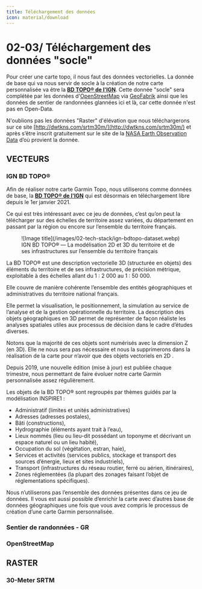 ```yaml
---
title: Téléchargement des données
icon: material/download
---
```


# **02-03/ Téléchargement des données "socle"**

Pour créer une carte topo, il nous faut des données vectorielles. La donnée de base qui va nous servir de socle à la création de notre carte personnalisée va être la [**BD TOPO® de l'IGN**](https://geoservices.ign.fr/bdtopo). Cette donnée "socle" sera complétée par les données d'[OpenStreetMap](https://www.openstreetmap.org/) via [GeoFabrik](http://www.geofabrik.de/) ainsi que les données de sentier de randonnées glannées ici et là, car cette donnée n'est pas en Open-Data.

N'oublions pas les données "Raster" d'élévation que nous téléchargerons sur ce site [http://dwtkns.com/srtm30m/](http://dwtkns.com/srtm30m/) et après s’être inscrit gratuitement sur le site de la [NASA Earth Observation Data](https://www.earthdata.nasa.gov/eosdis/science-system-description/eosdis-components/earthdata-login) d’où provient la donnée.


## VECTEURS
### **IGN BD TOPO®**

Afin de réaliser notre carte Garmin Topo, nous utiliserons comme données de base, la [**BD TOPO® de l'IGN**](https://geoservices.ign.fr/bdtopo) qui est désormais en téléchargement libre depuis le 1er janvier 2021.

Ce qui est très intéressant avec ce jeu de données, c’est qu’on peut la télécharger sur des échelles de territoire assez variées, du département en passant par la région ou encore sur l’ensemble du territoire français.

<figure markdown>
  ![Image title](/images/02-tech-stack/ign-bdtopo-dataset.webp)
  <figcaption>IGN BD TOPO® — La modélisation 2D et 3D du territoire et de ses infrastructures sur l’ensemble du territoire français</figcaption>
</figure>

La BD TOPO® est une description vectorielle 3D (structurée en objets) des éléments du territoire et de ses infrastructures, de précision métrique, exploitable à des échelles allant du 1 : 2 000 au 1 : 50 000.

Elle couvre de manière cohérente l’ensemble des entités géographiques et administratives du territoire national français.

Elle permet la visualisation, le positionnement, la simulation au service de l’analyse et de la gestion opérationnelle du territoire. La description des objets géographiques en 3D permet de représenter de façon réaliste les analyses spatiales utiles aux processus de décision dans le cadre d’études diverses.

Notons que la majorité de ces objets sont numérisés avec la dimension Z (en 3D). Elle ne nous sera pas nécessaire et nous la supprimerons dans la réalisation de la carte pour n’avoir que des objets vectoriels en 2D .

Depuis 2019, une nouvelle édition (mise à jour) est publiée chaque trimestre, nous permettant de faire évoluer notre carte Garmin personnalisée assez régulièrement.

Les objets de la BD TOPO® sont regroupés par thèmes guidés par la modélisation INSPIRE1 :

- Administratif (limites et unités administratives)
- Adresses (adresses postales),
- Bâti (constructions),
- Hydrographie (éléments ayant trait à l’eau),
- Lieux nommés (lieu ou lieu-dit possédant un toponyme et décrivant un espace naturel ou un lieu habité),
- Occupation du sol (végétation, estran, haie),
- Services et activités (services publics, stockage et transport des sources d’énergie, lieux et sites industriels),
- Transport (infrastructures du réseau routier, ferré ou aérien, itinéraires),
- Zones réglementées (la plupart des zonages faisant l’objet de réglementations spécifiques).

Nous n’utiliserons pas l’ensemble des données présentes dans ce jeu de données. Il vous est aussi possible d’enrichir la carte avec d’autres base de données géographiques une fois que vous avez compris le processus de création d’une carte Garmin personnalisée.

### **Sentier de randonnées - GR**

### **OpenStreetMap**

## RASTER
### **30-Meter SRTM**